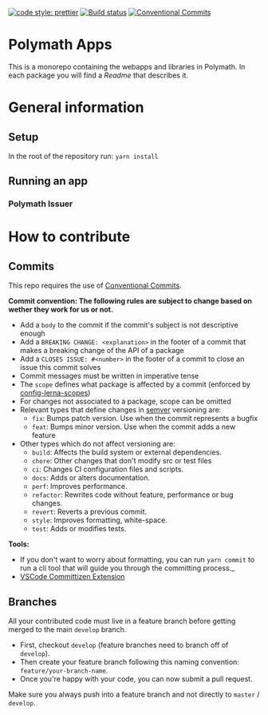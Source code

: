 [![code style: prettier](https://img.shields.io/badge/code_style-prettier-ff69b4.svg?style=flat-square)](https://github.com/prettier/prettier)
[![Build status](https://dev.azure.com/polymathnetwork/polymath-apps/_apis/build/status/Build)](https://dev.azure.com/polymathnetwork/polymath-apps/_build/latest?definitionId=2)
[![Conventional Commits](https://img.shields.io/badge/Conventional%20Commits-1.0.0-yellow.svg)](https://conventionalcommits.org)

# Polymath Apps

This is a monorepo containing the webapps and libraries in Polymath. In each package you will find a _Readme_ that describes it.

# General information

## Setup

In the root of the repository run:
`yarn install`

## Running an app

### Polymath Issuer

# How to contribute

## Commits

This repo requires the use of [Conventional Commits](https://www.conventionalcommits.org/en/v1.0.0-beta.2/).

**Commit convention: The following rules are subject to change based on wether they work for us or not.**

- Add a `body` to the commit if the commit's subject is not descriptive enough
- Add a `BREAKING CHANGE: <explanation>` in the footer of a commit that makes
  a breaking change of the API of a package
- Add a `CLOSES ISSUE: #<number>` in the footer of a commit to close an issue
  this commit solves
- Commit messages must be written in imperative tense
- The `scope` defines what package is affected by a commit (enforced by [config-lerna-scopes](https://www.npmjs.com/package/@commitlint/config-lerna-scopes))
- For changes not associated to a package, scope can be omitted
- Relevant types that define changes in [semver]() versioning are:
  - `fix`: Bumps patch version. Use when the commit represents a bugfix
  - `feat`: Bumps minor version. Use when the commit adds a new feature
- Other types which do not affect versioning are:
  - `build`: Affects the build system or external dependencies.
  - `chore`: Other changes that don't modify src or test files
  - `ci`: Changes CI configuration files and scripts.
  - `docs`: Adds or alters documentation.
  - `perf`: Improves performance.
  - `refactor`: Rewrites code without feature, performance or bug changes.
  - `revert`: Reverts a previous commit.
  - `style`: Improves formatting, white-space.
  - `test`: Adds or modifies tests.

**Tools:**

- If you don't want to worry about formatting, you can run `yarn commit` to
  run a cli tool that will guide you through the committing process.\_
- [VSCode Committizen Extension](https://marketplace.visualstudio.com/items?itemName=KnisterPeter.vscode-commitizen)

## Branches

All your contributed code must live in a feature branch before getting merged to the main `develop` branch.

- First, checkout `develop` (feature branches need to branch off of `develop`).
- Then create your feature branch following this naming convention: `feature/your-branch-name`.
- Once you're happy with your code, you can now submit a pull request.

Make sure you always push into a feature branch and not directly to `master` / `develop`.
